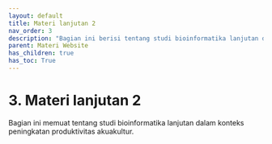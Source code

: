 ```yaml
---
layout: default
title: Materi lanjutan 2
nav_order: 3
description: "Bagian ini berisi tentang studi bioinformatika lanjutan dalam konteks peningkatan produktivitas akuakultur."
parent: Materi Website
has_children: true
has_toc: True
---
```


# 3. Materi lanjutan 2

Bagian ini memuat tentang studi bioinformatika lanjutan dalam konteks peningkatan produktivitas akuakultur.
